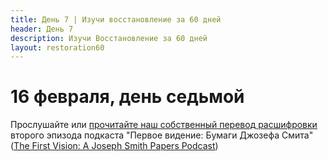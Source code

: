 ```yaml
---
title: Дeнь 7 | Изучи восстановление за 60 дней
header: День 7
description: Изучи Восстановление за 60 дней
layout: restoration60
---
```


# 16 февраля, день седьмой

Прослушайте или [прочитайте наш собственный перевод расшифровки](/restoration/articles/podcast_first_vision_episode_2) второго эпизода подкаста "Первое видение: Бумаги Джозефа Смита" ([The First Vision: A Joseph Smith Papers Podcast](https://www.josephsmithpapers.org/articles/the-first-vision-a-joseph-smith-papers-podcast))